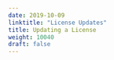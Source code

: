 ```yaml
---
date: 2019-10-09
linktitle: "License Updates"
title: Updating a License
weight: 10040
draft: false
---
```

